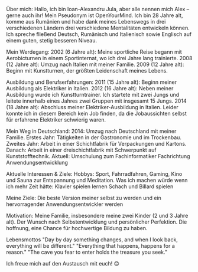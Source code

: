 Über mich:
  Hallo, ich bin Ioan-Alexandru Jula, aber alle nennen mich Alex – gerne auch ihr! Mein Pseudonym ist OpenYourMind. Ich bin 28 Jahre alt, komme aus Rumänien und habe dank meines Lebenswegs in drei verschiedenen Ländern drei verschiedene Mentalitäten entwickeln können. Ich spreche fließend Deutsch, Rumänisch und Italienisch sowie Englisch auf einem guten, stetig besseren Niveau.

Mein Werdegang:
    2002 (6 Jahre alt): Meine sportliche Reise begann mit Aerobicturnen in einem Sportinternat, wo ich drei Jahre lang trainierte.
    2008 (12 Jahre alt): Umzug nach Italien mit meiner Familie.
    2009 (12 Jahre alt): Beginn mit Kunstturnen, der größten Leidenschaft meines Lebens.
   
Ausbildung und Berufserfahrungen:
    2011 (15 Jahre alt): Beginn meiner Ausbildung als Elektriker in Italien.
    2012 (16 Jahre alt): Neben meiner Ausbildung wurde ich Kunstturntrainer. Ich startete mit zwei Jungs und leitete innerhalb eines Jahres zwei Gruppen mit insgesamt 15 Jungs.
    2014 (18 Jahre alt): Abschluss meiner Elektriker-Ausbildung in Italien. Leider konnte ich in diesem Bereich kein Job finden, da die Jobaussichten selbst für erfahrene Elektriker schwierig waren.

Mein Weg in Deutschland:
    2014: Umzug nach Deutschland mit meiner Familie.
        Erstes Jahr: Tätigkeiten in der Gastronomie und im Trockenbau.
        Zweites Jahr: Arbeit in einer Schichtfabrik für Verpackungen und Kartons.
        Danach: Arbeit in einer dreischichtfabrik mit Schwerpunkt auf Kunststofftechnik.
    Aktuell: Umschulung zum Fachinformatiker Fachrichtung Anwendungsentwicklung

Aktuelle Interessen & Ziele:
    Hobbys: Sport, Fahrradfahren, Gaming, Kino und Sauna zur Entspannung und Meditation.
    Was ich machen würde wenn ich mehr Zeit hätte:
        Klavier spielen lernen
        Schach und Billard spielen
        
Meine Ziele:
    Die beste Version meiner selbst zu werden und ein hervorragender Anwendungsentwickler werden
    

Motivation:
    Meine Familie, insbesondere meine zwei Kinder (2 und 3 Jahre alt).
    Der Wunsch nach Selbstentwicklung und persönlicher Perfektion.
    Die hoffnung, eine Chance für hochwertige Bildung zu haben.

Lebensmottos
    "Day by day something changes, and when I look back, everything will be different."
    "Everything that happens, happens for a reason."
    "The cave you fear to enter holds the treasure you seek."

Ich freue mich auf den Austausch mit euch! 😊

